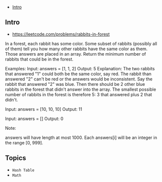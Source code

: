 - [Intro](#intro)

## Intro

- https://leetcode.com/problems/rabbits-in-forest

In a forest, each rabbit has some color. Some subset of rabbits (possibly all of them) tell you how many other rabbits have the same color as them. Those answers are placed in an array.
Return the minimum number of rabbits that could be in the forest.

Examples:
Input: answers = [1, 1, 2]
Output: 5
Explanation:
The two rabbits that answered "1" could both be the same color, say red.
The rabbit than answered "2" can't be red or the answers would be inconsistent.
Say the rabbit that answered "2" was blue.
Then there should be 2 other blue rabbits in the forest that didn't answer into the array.
The smallest possible number of rabbits in the forest is therefore 5: 3 that answered plus 2 that didn't.

Input: answers = [10, 10, 10]
Output: 11

Input: answers = []
Output: 0

Note:

answers will have length at most 1000.
Each answers[i] will be an integer in the range [0, 999].



## Topics

- `Hash Table`
- `Math`


